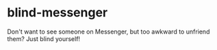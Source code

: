 # blind-messenger
Don't want to see someone on Messenger, but too awkward to unfriend them? Just blind yourself!
